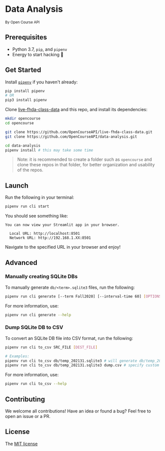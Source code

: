 # Data Analysis
<sub>By Open Course API</sub>

## Prerequisites

- Python 3.7, `pip`, and `pipenv`
- Energy to start hacking 🚀

## Get Started

Install [`pipenv`](https://pypi.org/project/pipenv/) if you haven't already:

```bash
pip install pipenv
# OR
pip3 install pipenv
```

Clone [live-fhda-class-data](https://github.com/OpenCourseAPI/live-fhda-class-data) and this repo, and install its dependencies:

```bash
mkdir opencourse
cd opencourse

git clone https://github.com/OpenCourseAPI/live-fhda-class-data.git
git clone https://github.com/OpenCourseAPI/data-analysis.git

cd data-analysis
pipenv install # this may take some time
```

> Note: it is recommended to create a folder such as `opencourse` and clone these repos in that folder, for better organization and usability of the repos.

## Launch

Run the following in your terminal:

```bash
pipenv run cli start
```

You should see something like:

```
You can now view your Streamlit app in your browser.

  Local URL: http://localhost:8501
  Network URL: http://192.168.1.XX:8501
```

Navigate to the specified URL in your browser and enjoy!

## Advanced

### Manually creating SQLite DBs

To manually generate `db/<term>.sqlite3` files, run the following:

```bash
pipenv run cli generate [--term Fall2020] [--interval-time 60] [OPTIONS]
```

For more information, use:

```bash
pipenv run cli generate --help
```

### Dump SQLite DB to CSV

To convert an SQLite DB file into CSV format, run the following:

```bash
pipenv run cli to_csv SRC_FILE [DEST_FILE]

# Examples:
pipenv run cli to_csv db/temp_202131.sqlite3 # will generate db/temp_202131.csv
pipenv run cli to_csv db/temp_202131.sqlite3 dump.csv # specify custom file
```

For more information, use:

```bash
pipenv run cli to_csv --help
```

## Contributing

We welcome all contributions! Have an idea or found a bug? Feel free to open an issue or a PR.

## License

The [MIT license](LICENSE)
